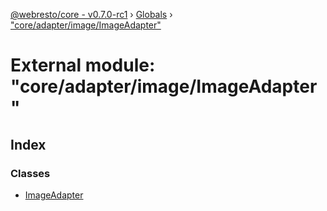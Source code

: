 [@webresto/core - v0.7.0-rc1](../README.md) › [Globals](../globals.md) › ["core/adapter/image/ImageAdapter"](_core_adapter_image_imageadapter_.md)

# External module: "core/adapter/image/ImageAdapter"

## Index

### Classes

* [ImageAdapter](../classes/_core_adapter_image_imageadapter_.imageadapter.md)
